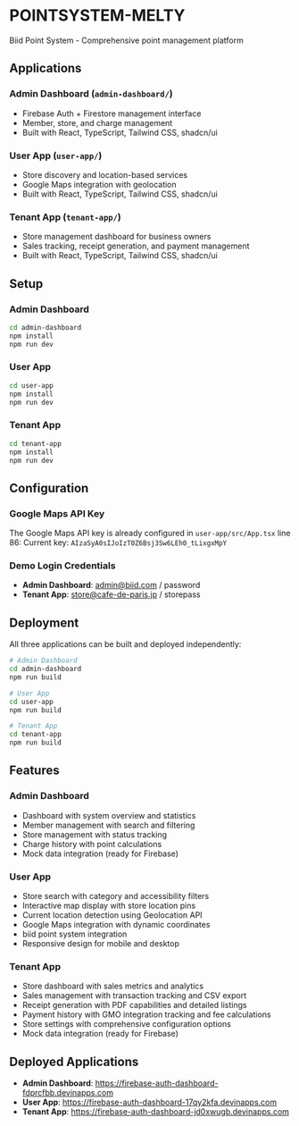 # POINTSYSTEM-MELTY

Biid Point System - Comprehensive point management platform

## Applications

### Admin Dashboard (`admin-dashboard/`)
- Firebase Auth + Firestore management interface
- Member, store, and charge management
- Built with React, TypeScript, Tailwind CSS, shadcn/ui

### User App (`user-app/`)
- Store discovery and location-based services
- Google Maps integration with geolocation
- Built with React, TypeScript, Tailwind CSS, shadcn/ui

### Tenant App (`tenant-app/`)
- Store management dashboard for business owners
- Sales tracking, receipt generation, and payment management
- Built with React, TypeScript, Tailwind CSS, shadcn/ui

## Setup

### Admin Dashboard
```bash
cd admin-dashboard
npm install
npm run dev
```

### User App
```bash
cd user-app
npm install
npm run dev
```

### Tenant App
```bash
cd tenant-app
npm install
npm run dev
```

## Configuration

### Google Maps API Key
The Google Maps API key is already configured in `user-app/src/App.tsx` line 86:
Current key: `AIzaSyA0sIJoIzT0Z6Bsj3Sw6LEh0_tLixgxMpY`

### Demo Login Credentials
- **Admin Dashboard**: admin@biid.com / password
- **Tenant App**: store@cafe-de-paris.jp / storepass

## Deployment

All three applications can be built and deployed independently:

```bash
# Admin Dashboard
cd admin-dashboard
npm run build

# User App
cd user-app
npm run build

# Tenant App
cd tenant-app
npm run build
```

## Features

### Admin Dashboard
- Dashboard with system overview and statistics
- Member management with search and filtering
- Store management with status tracking
- Charge history with point calculations
- Mock data integration (ready for Firebase)

### User App
- Store search with category and accessibility filters
- Interactive map display with store location pins
- Current location detection using Geolocation API
- Google Maps integration with dynamic coordinates
- biid point system integration
- Responsive design for mobile and desktop

### Tenant App
- Store dashboard with sales metrics and analytics
- Sales management with transaction tracking and CSV export
- Receipt generation with PDF capabilities and detailed listings
- Payment history with GMO integration tracking and fee calculations
- Store settings with comprehensive configuration options
- Mock data integration (ready for Firebase)

## Deployed Applications

- **Admin Dashboard**: https://firebase-auth-dashboard-fdprcfbb.devinapps.com
- **User App**: https://firebase-auth-dashboard-17qy2kfa.devinapps.com
- **Tenant App**: https://firebase-auth-dashboard-jd0xwugb.devinapps.com

